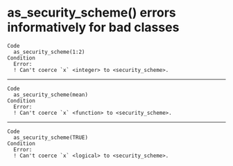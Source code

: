 # as_security_scheme() errors informatively for bad classes

    Code
      as_security_scheme(1:2)
    Condition
      Error:
      ! Can't coerce `x` <integer> to <security_scheme>.

---

    Code
      as_security_scheme(mean)
    Condition
      Error:
      ! Can't coerce `x` <function> to <security_scheme>.

---

    Code
      as_security_scheme(TRUE)
    Condition
      Error:
      ! Can't coerce `x` <logical> to <security_scheme>.

